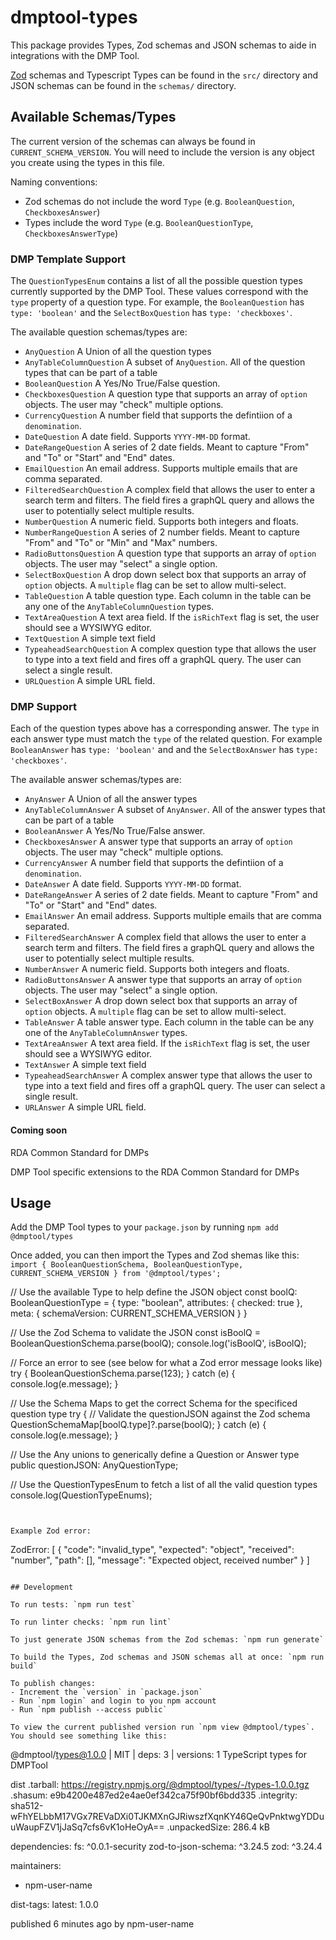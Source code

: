 # dmptool-types

This package provides Types, Zod schemas and JSON schemas to aide in integrations with the DMP Tool.

[Zod](https://www.npmjs.com/package/zod) schemas and Typescript Types can be found in the `src/` directory and JSON schemas can be found in the `schemas/` directory.

## Available Schemas/Types

The current version of the schemas can always be found in `CURRENT_SCHEMA_VERSION`. You will need to include the version is any object you create using the types in this file.

Naming conventions:
- Zod schemas do not include the word `Type` (e.g. `BooleanQuestion`, `CheckboxesAnswer`)
- Types include the word `Type` (e.g. `BooleanQuestionType`, `CheckboxesAnswerType`)

### DMP Template Support

The `QuestionTypesEnum` contains a list of all the possible question types currently supported by the DMP Tool. These values correspond with the `type` property of a question type. For example, the `BooleanQuestion` has `type: 'boolean'` and the `SelectBoxQuestion` has `type: 'checkboxes'`.

The available question schemas/types are:
- `AnyQuestion` A Union of all the question types
- `AnyTableColumnQuestion` A subset of `AnyQuestion`. All of the question types that can be part of a table
- `BooleanQuestion` A Yes/No True/False question.
- `CheckboxesQuestion` A question type that supports an array of `option` objects. The user may "check" multiple options.
- `CurrencyQuestion` A number field that supports the defintiion of a `denomination`. 
- `DateQuestion` A date field. Supports `YYYY-MM-DD` format.
- `DateRangeQuestion` A series of 2 date fields. Meant to capture "From" and "To" or "Start" and "End" dates.
- `EmailQuestion` An email address. Supports multiple emails that are comma separated.
- `FilteredSearchQuestion` A complex field that allows the user to enter a search term and filters. The field fires a graphQL query and allows the user to potentially select multiple results.
- `NumberQuestion` A numeric field. Supports both integers and floats.
- `NumberRangeQuestion` A series of 2 number fields. Meant to capture "From" and "To" or "Min" and "Max" numbers.
- `RadioButtonsQuestion` A question type that supports an array of `option` objects. The user may "select" a single option.
- `SelectBoxQuestion` A drop down select box that supports an array of `option` objects. A `multiple` flag can be set to allow multi-select.
- `TableQuestion` A table question type. Each column in the table can be any one of the `AnyTableColumnQuestion` types.
- `TextAreaQuestion` A text area field. If the `isRichText` flag is set, the user should see a WYSIWYG editor.
- `TextQuestion` A simple text field
- `TypeaheadSearchQuestion` A complex question type that allows the user to type into a text field and fires off a graphQL query. The user can select a single result.
- `URLQuestion` A simple URL field.

### DMP Support

Each of the question types above has a corresponding answer. The `type` in each answer type must match the `type` of the related question. For example `BooleanAnswer` has `type: 'boolean'` and and the `SelectBoxAnswer` has `type: 'checkboxes'`.

The available answer schemas/types are:
- `AnyAnswer` A Union of all the answer types
- `AnyTableColumnAnswer` A subset of `AnyAnswer`. All of the answer types that can be part of a table
- `BooleanAnswer` A Yes/No True/False answer.
- `CheckboxesAnswer` A answer type that supports an array of `option` objects. The user may "check" multiple options.
- `CurrencyAnswer` A number field that supports the defintiion of a `denomination`. 
- `DateAnswer` A date field. Supports `YYYY-MM-DD` format.
- `DateRangeAnswer` A series of 2 date fields. Meant to capture "From" and "To" or "Start" and "End" dates.
- `EmailAnswer` An email address. Supports multiple emails that are comma separated.
- `FilteredSearchAnswer` A complex field that allows the user to enter a search term and filters. The field fires a graphQL query and allows the user to potentially select multiple results.
- `NumberAnswer` A numeric field. Supports both integers and floats.
- `RadioButtonsAnswer` A answer type that supports an array of `option` objects. The user may "select" a single option.
- `SelectBoxAnswer` A drop down select box that supports an array of `option` objects. A `multiple` flag can be set to allow multi-select.
- `TableAnswer` A table answer type. Each column in the table can be any one of the `AnyTableColumnAnswer` types.
- `TextAreaAnswer` A text area field. If the `isRichText` flag is set, the user should see a WYSIWYG editor.
- `TextAnswer` A simple text field
- `TypeaheadSearchAnswer` A complex answer type that allows the user to type into a text field and fires off a graphQL query. The user can select a single result.
- `URLAnswer` A simple URL field.

#### Coming soon

RDA Common Standard for DMPs

DMP Tool specific extensions to the RDA Common Standard for DMPs

## Usage

Add the DMP Tool types to your `package.json` by running `npm add @dmptool/types`

Once added, you can then import the Types and Zod shemas like this:
`import { BooleanQuestionSchema, BooleanQuestionType, CURRENT_SCHEMA_VERSION } from '@dmptool/types';`

// Use the available Type to help define the JSON object
const boolQ: BooleanQuestionType = {
  type: "boolean",
  attributes: {
    checked: true
  },
  meta: {
    schemaVersion: CURRENT_SCHEMA_VERSION
  }
}

// Use the Zod Schema to validate the JSON 
const isBoolQ = BooleanQuestionSchema.parse(boolQ);
console.log('isBoolQ', isBoolQ);

// Force an error to see (see below for what a Zod error message looks like)
try {
  BooleanQuestionSchema.parse(123);
} catch (e) {
  console.log(e.message);
}

// Use the Schema Maps to get the correct Schema for the specificed question type
try {
  // Validate the questionJSON against the Zod schema
  QuestionSchemaMap[boolQ.type]?.parse(boolQ);
} catch (e) {
  console.log(e.message);
}

// Use the Any unions to generically define a Question or Answer type
public questionJSON: AnyQuestionType;

// Use the QuestionTypesEnum to fetch a list of all the valid question types
console.log(QuestionTypeEnums);
```


Example Zod error:
```
ZodError: [
  {
    "code": "invalid_type",
    "expected": "object",
    "received": "number",
    "path": [],
    "message": "Expected object, received number"
  }
]
```

## Development

To run tests: `npm run test`

To run linter checks: `npm run lint`

To just generate JSON schemas from the Zod schemas: `npm run generate`

To build the Types, Zod schemas and JSON schemas all at once: `npm run build`

To publish changes:
- Increment the `version` in `package.json`
- Run `npm login` and login to you npm account
- Run `npm publish --access public`

To view the current published version run `npm view @dmptool/types`. You should see something like this:
```
@dmptool/types@1.0.0 | MIT | deps: 3 | versions: 1
TypeScript types for DMPTool

dist
.tarball: https://registry.npmjs.org/@dmptool/types/-/types-1.0.0.tgz
.shasum: e9b4200e487ed2e4ae0ef342ca75f90bf6bdd335
.integrity: sha512-wFhYELbbM17VGx7REVaDXi0TJKMXnGJRiwszfXqnKY46QeQvPnktwgYDDuuWaupFZV1jJaSq7cfs6vK1oHeOyA==
.unpackedSize: 286.4 kB

dependencies:
fs: ^0.0.1-security         zod-to-json-schema: ^3.24.5 zod: ^3.24.4                

maintainers:
- npm-user-name <email-address>

dist-tags:
latest: 1.0.0 

published 6 minutes ago by npm-user-name <email-address>
```
